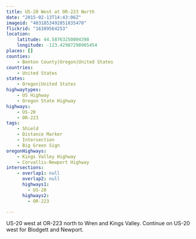 ```yaml
---
title: US-20 West at OR-223 North
date: "2015-02-13T14:43:06Z"
imageid: "4031853492851835470"
flickrid: "16389564253"
location:
    latitude: 44.58763250004398
    longitude: -123.42987298965454
places: []
counties:
    - Benton County|Oregon|United States
countries:
    - United States
states:
    - Oregon|United States
highwaytypes:
    - US Highway
    - Oregon State Highway
highways:
    - US-20
    - OR-223
tags:
    - Shield
    - Distance Marker
    - Intersection
    - Big Green Sign
oregonHighways:
    - Kings Valley Highway
    - Corvallis-Newport Highway
intersections:
    - overlap1: null
      overlap2: null
      highways1:
        - US-20
      highways2:
        - OR-223

---
```

US-20 west at OR-223 north to Wren and Kings Valley.  Continue on US-20 west for Blodgett and Newport.